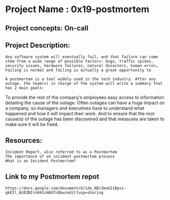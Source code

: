 # Project Name : 0x19-postmortem

## Project concepts: On-call

## Project Description: 

    Any software system will eventually fail, and that failure can come stem from a wide range of possible factors: bugs, traffic spikes, security issues, hardware failures, natural disasters, human error… Failing is normal and failing is actually a great opportunity to

    A postmortem is a tool widely used in the tech industry. After any outage, the team(s) in charge of the system will write a summary that has 2 main goals:

To provide the rest of the company’s employees easy access to information detailing the cause of the outage. Often outages can have a huge impact on a company, so managers and executives have to understand what happened and how it will impact their work.
And to ensure that the root cause(s) of the outage has been discovered and that measures are taken to make sure it will be fixed.

## Resources:

    Incident Report, also referred to as a Postmortem
    The importance of an incident postmortem process
    What is an Incident Postmortem?

## Link to my Postmortem repot
    https://docs.google.com/document/d/1da_6Dc3muGI18px1-qkEIl_BzRZBIrn041cHAX7nQkw/edit?usp=sharing
